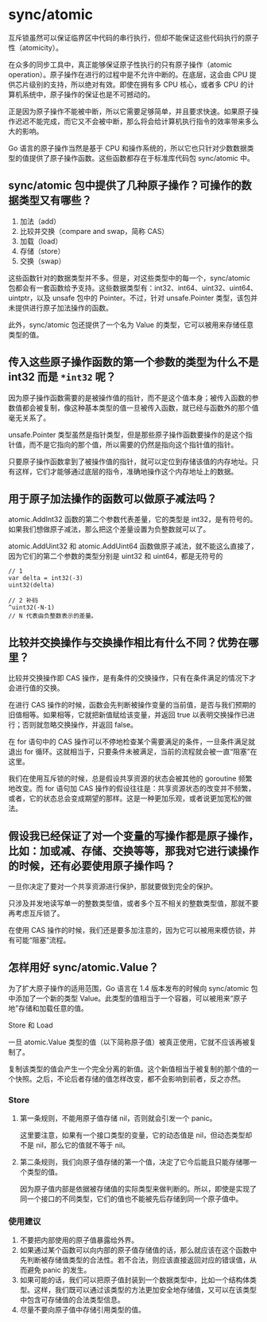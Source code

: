 # sync/atomic

互斥锁虽然可以保证临界区中代码的串行执行，但却不能保证这些代码执行的原子性（atomicity）。

在众多的同步工具中，真正能够保证原子性执行的只有原子操作（atomic operation）。原子操作在进行的过程中是不允许中断的。在底层，这会由 CPU 提供芯片级别的支持，所以绝对有效。即使在拥有多 CPU 核心，或者多 CPU 的计算机系统中，原子操作的保证也是不可撼动的。

正是因为原子操作不能被中断，所以它需要足够简单，并且要求快速。如果原子操作迟迟不能完成，而它又不会被中断，那么将会给计算机执行指令的效率带来多么大的影响。

Go 语言的原子操作当然是基于 CPU 和操作系统的，所以它也只针对少数数据类型的值提供了原子操作函数。这些函数都存在于标准库代码包 sync/atomic 中。

## sync/atomic 包中提供了几种原子操作？可操作的数据类型又有哪些？

1. 加法（add）
2. 比较并交换（compare and swap，简称 CAS）
3. 加载（load）
4. 存储（store）
5. 交换（swap）

这些函数针对的数据类型并不多。但是，对这些类型中的每一个，sync/atomic 包都会有一套函数给予支持。这些数据类型有：int32、int64、uint32、uint64、uintptr，以及 unsafe 包中的 Pointer。不过，针对 unsafe.Pointer 类型，该包并未提供进行原子加法操作的函数。

此外，sync/atomic 包还提供了一个名为 Value 的类型，它可以被用来存储任意类型的值。

## 传入这些原子操作函数的第一个参数的类型为什么不是 int32 而是 `*int32` 呢？

因为原子操作函数需要的是被操作值的指针，而不是这个值本身；被传入函数的参数值都会被复制，像这种基本类型的值一旦被传入函数，就已经与函数外的那个值毫无关系了。

unsafe.Pointer 类型虽然是指针类型，但是那些原子操作函数要操作的是这个指针值，而不是它指向的那个值，所以需要的仍然是指向这个指针值的指针。

只要原子操作函数拿到了被操作值的指针，就可以定位到存储该值的内存地址。只有这样，它们才能够通过底层的指令，准确地操作这个内存地址上的数据。

## 用于原子加法操作的函数可以做原子减法吗？

atomic.AddInt32 函数的第二个参数代表差量，它的类型是 int32，是有符号的。如果我们想做原子减法，那么把这个差量设置为负整数就可以了。

atomic.AddUint32 和 atomic.AddUint64 函数做原子减法，就不能这么直接了，因为它们的第二个参数的类型分别是 uint32 和 uint64，都是无符号的

```golang
// 1
var delta = int32(-3)
uint32(delta)

// 2 补码
^uint32(-N-1)
// N 代表由负整数表示的差量。
```

## 比较并交换操作与交换操作相比有什么不同？优势在哪里？

比较并交换操作即 CAS 操作，是有条件的交换操作，只有在条件满足的情况下才会进行值的交换。

在进行 CAS 操作的时候，函数会先判断被操作变量的当前值，是否与我们预期的旧值相等。如果相等，它就把新值赋给该变量，并返回 true 以表明交换操作已进行；否则就忽略交换操作，并返回 false。

在 for 语句中的 CAS 操作可以不停地检查某个需要满足的条件，一旦条件满足就退出 for 循环。这就相当于，只要条件未被满足，当前的流程就会被一直“阻塞”在这里。

我们在使用互斥锁的时候，总是假设共享资源的状态会被其他的 goroutine 频繁地改变。而 for 语句加 CAS 操作的假设往往是：共享资源状态的改变并不频繁，或者，它的状态总会变成期望的那样。这是一种更加乐观，或者说更加宽松的做法。

## 假设我已经保证了对一个变量的写操作都是原子操作，比如：加或减、存储、交换等等，那我对它进行读操作的时候，还有必要使用原子操作吗？

一旦你决定了要对一个共享资源进行保护，那就要做到完全的保护。

只涉及并发地读写单一的整数类型值，或者多个互不相关的整数类型值，那就不要再考虑互斥锁了。

在使用 CAS 操作的时候，我们还是要多加注意的，因为它可以被用来模仿锁，并有可能“阻塞”流程。

## 怎样用好 sync/atomic.Value？

为了扩大原子操作的适用范围，Go 语言在 1.4 版本发布的时候向 sync/atomic 包中添加了一个新的类型 Value。此类型的值相当于一个容器，可以被用来“原子地”存储和加载任意的值。

Store 和 Load

一旦 atomic.Value 类型的值（以下简称原子值）被真正使用，它就不应该再被复制了。

复制该类型的值会产生一个完全分离的新值。这个新值相当于被复制的那个值的一个快照。之后，不论后者存储的值怎样改变，都不会影响到前者，反之亦然。

### Store

1. 第一条规则，不能用原子值存储 nil，否则就会引发一个 panic。

    这里要注意，如果有一个接口类型的变量，它的动态值是 nil，但动态类型却不是 nil，那么它的值就不等于 nil。

2. 第二条规则，我们向原子值存储的第一个值，决定了它今后能且只能存储哪一个类型的值。

    因为原子值内部是依据被存储值的实际类型来做判断的。所以，即使是实现了同一个接口的不同类型，它们的值也不能被先后存储到同一个原子值中。

### 使用建议

1. 不要把内部使用的原子值暴露给外界。
2. 如果通过某个函数可以向内部的原子值存储值的话，那么就应该在这个函数中先判断被存储值类型的合法性。若不合法，则应该直接返回对应的错误值，从而避免 panic 的发生。
3. 如果可能的话，我们可以把原子值封装到一个数据类型中，比如一个结构体类型。这样，我们既可以通过该类型的方法更加安全地存储值，又可以在该类型中包含可存储值的合法类型信息。
4. 尽量不要向原子值中存储引用类型的值。

